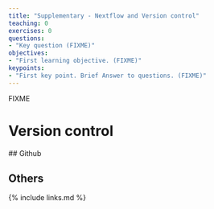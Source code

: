 ```yaml
---
title: "Supplementary - Nextflow and Version control"
teaching: 0
exercises: 0
questions:
- "Key question (FIXME)"
objectives:
- "First learning objective. (FIXME)"
keypoints:
- "First key point. Brief Answer to questions. (FIXME)"
---
```


FIXME
# Version control

## Github

## Others


{% include links.md %}
